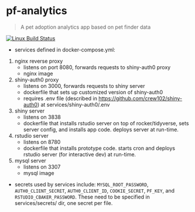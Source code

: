 pf-analytics
================

> A pet adoption analytics app based on pet finder data

[![Linux Build Status](https://travis-ci.org/crew102/pf-analytics.svg?branch=master)](https://travis-ci.org/crew102/pf-analytics)

* services defined in docker-compose.yml:

1. nginx reverse proxy
    * listens on port 8080, forwards requests to shiny-auth0 proxy
    * nginx image
2. shiny-auth0 proxy 
    * listens on 3000, forwards requests to shiny server
    * dockerfile that sets up customized version of shiny-auth0
    * requires .env file (described in https://github.com/crew102/shiny-auth0) at services/shiny-auth0/.env
3. shiny server 
    * listens on 3838
    * dockerfile that installs rstudio server on top of rocker/tidyverse, sets server config, and installs app code. deploys server at run-time.
4. rstudio server
    * listens on 8780
    * dockerfile that installs prototype code. starts cron and deploys rstudio server (for interactive dev) at run-time.
5. mysql server 
    * listens on 3307
    * mysql image

* secrets used by services include: `MYSQL_ROOT_PASSWORD`, `AUTH0_CLIENT_SECRET`, `AUTH0_CLIENT_ID`, `COOKIE_SECRET`, `PF_KEY`, and `RSTUDIO_CBAKER_PASSWORD`. These need to be specified in services/secrets/ dir, one secret per file.